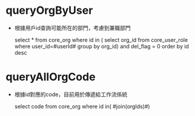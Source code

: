 queryOrgByUser
===

* 根據用戶id查詢可能所在的部門，考慮到兼職部門

	select * from core_org where id in ( select org_id from core_user_role where user_id=#userId# group by org_id) and del_flag = 0 order by id desc
	
queryAllOrgCode
===

* 根據id對應的code，目前用於傳遞給工作流係統

	select code from core_org where id  in( #join(orgIds)#)

